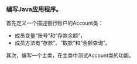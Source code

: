 ### 编写Java应用程序。
首先定义一个描述银行账户的Account类：
* 成员变量“账号”和“存款余额”，
* 成员方法有“存款”、“取款”和“余额查询”。

其次，编写一个主类，在主类中测试Account类的功能。
